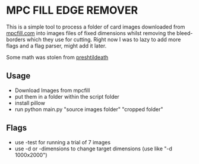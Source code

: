 # MPC FILL EDGE REMOVER
This is a simple tool to process a folder of card images downloaded from [mpcfill.com](https://mpcfill.com/) into images files of fixed dimensions whilst removing the bleed-borders which they use for cutting.
Right now I was to lazy to add more flags and a flag parser, might add it later.

Some math was stolen from [preshtildeath](https://github.com/preshtildeath/print-proxy-prep/blob/main/main.py#L129) 

## Usage
- Download Images from mpcfill
- put them in a folder within the script folder
- install pillow
- run python main.py "source images folder" "cropped folder"
## Flags
- use -test for running a trial of 7 images
- use -d or -dimensions to change target dimensions (use like "-d 1000x2000")
